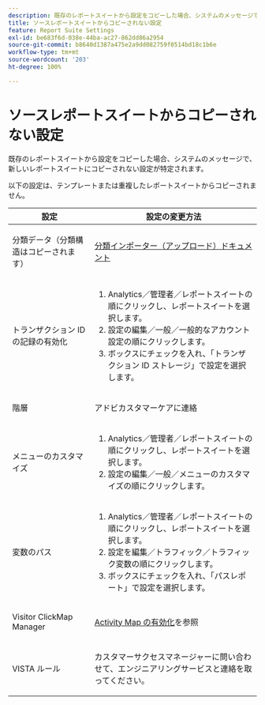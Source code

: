 ```yaml
---
description: 既存のレポートスイートから設定をコピーした場合、システムのメッセージで、新しいレポートスイートにコピーされない設定が特定されます。
title: ソースレポートスイートからコピーされない設定
feature: Report Suite Settings
exl-id: be683f6d-038e-44ba-ac27-862dd86a2954
source-git-commit: b8640d1387a475e2a9dd082759f0514bd18c1b6e
workflow-type: tm+mt
source-wordcount: '203'
ht-degree: 100%

---
```


# ソースレポートスイートからコピーされない設定

既存のレポートスイートから設定をコピーした場合、システムのメッセージで、新しいレポートスイートにコピーされない設定が特定されます。

以下の設定は、テンプレートまたは重複したレポートスイートからコピーされません。

<table id="table_9774249E3D804E7D97F12B88E26F9066"> 
 <thead> 
  <tr> 
   <th colname="col1" class="entry"> 設定 </th> 
   <th colname="col2" class="entry"> 設定の変更方法 </th> 
  </tr>
 </thead>
 <tbody> 
  <tr> 
   <td colname="col1"> <p>分類データ（分類構造はコピーされます） </p> </td> 
   <td colname="col2"> <p><a href="https://experienceleague.adobe.com/docs/analytics/components/classifications/classifications-importer/c-working-with-saint.html?lang=ja"> 分類インポーター（アップロード）ドキュメント</a> </p> </td> 
  </tr> 
  <tr> 
   <td colname="col1"> <p>トランザクション ID の記録の有効化 </p> </td> 
   <td colname="col2"> 
    <ol id="ol_4F3028A440C94447890498CF2E64C15B"> 
     <li id="li_243C7F7DF3074F7FB9893BEFDA8B0732"> <span class="uicontrol">Analytics</span>／<span class="uicontrol">管理者</span>／<span class="uicontrol">レポートスイート</span>の順にクリックし、レポートスイートを選択します。 </li> 
     <li id="li_357D06A1F528473CBA07D4C840BE95D9"><span class="uicontrol">設定の編集</span>／<span class="uicontrol">一般</span>／<span class="uicontrol">一般的なアカウント設定</span>の順にクリックします。 </li> 
     <li id="li_9E0B7A9542864399AFDD5D422F7D6C22">ボックスにチェックを入れ、「<span class="uicontrol">トランザクション ID ストレージ</span>」で設定を選択します。 </li> 
    </ol> </td> 
  </tr> 
  <tr> 
   <td colname="col1"> <p>階層 </p> </td> 
   <td colname="col2"> <p>アドビカスタマーケアに連絡 </p> </td> 
  </tr> 
  <tr> 
   <td colname="col1"> <p>メニューのカスタマイズ </p> </td> 
   <td colname="col2"> 
    <ol id="ol_A3277C5843704DEA902DF030099E9227"> 
     <li id="li_8B3A5974466C4D9D9A3D3D0C6A30F414"><span class="uicontrol">Analytics</span>／<span class="uicontrol">管理者</span>／<span class="uicontrol">レポートスイート</span>の順にクリックし、レポートスイートを選択します。 </li> 
     <li id="li_1B44AFD4026346698F3CB75E2CBF1959"><span class="uicontrol">設定の編集</span>／<span class="uicontrol">一般</span>／<span class="uicontrol">メニューのカスタマイズ</span>の順にクリックします。 </li> 
    </ol> </td> 
  </tr> 
  <tr> 
   <td colname="col1"> <p>変数のパス </p> </td> 
   <td colname="col2"> 
    <ol id="ol_903A5FEF5B9847929BBB514A481F6E22"> 
     <li id="li_E352211ABD3245EC8C06313221BA4B36"><span class="uicontrol">Analytics</span>／<span class="uicontrol">管理者</span>／<span class="uicontrol">レポートスイート</span>の順にクリックし、レポートスイートを選択します。 </li> 
     <li id="li_B19C4112D57D4D329A0774EBB345473B"><span class="uicontrol">設定を編集</span>／<span class="uicontrol">トラフィック</span>／<span class="uicontrol">トラフィック変数</span>の順にクリックします。 </li> 
     <li id="li_B1CED2EC85FE4A8EB7D95076040B35E1">ボックスにチェックを入れ、「<span class="uicontrol">パスレポート</span>」で設定を選択します。 </li> 
    </ol> </td> 
  </tr> 
  <tr> 
   <td colname="col1"> <p>Visitor ClickMap Manager </p> </td> 
   <td colname="col2"> <p><a href="https://experienceleague.adobe.com/docs/analytics/analyze/activity-map/getting-started/get-started-admins/activitymap-enable.html?lang=ja"> Activity Map の有効化</a>を参照 </p> </td> 
  </tr> 
  <tr> 
   <td colname="col1"> <p>VISTA ルール </p> </td> 
   <td colname="col2"> <p>カスタマーサクセスマネージャーに問い合わせて、エンジニアリングサービスと連絡を取ってください。 </p> </td> 
  </tr> 
 </tbody> 
</table>
